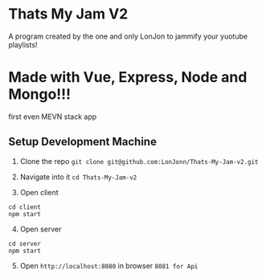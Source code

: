 # Thats My Jam V2
A program created by the one and only LonJon to jammify your yuotube playlists!

# Made with Vue, Express, Node and Mongo!!!
first even MEVN stack app

## Setup Development Machine
1. Clone the repo `git clone git@github.com:LonJonn/Thats-My-Jam-v2.git`

2. Navigate into it `cd Thats-My-Jam-v2`

3. Open client
```
cd client
npm start
```

4. Open server
```
cd server
npm start
```

5. Open `http://localhost:8080` in browser `8081 for Api`
